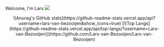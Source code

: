 Welcome, I'm Lars
<a href="https://www.linkedin.com/in/lars-van-bezooijen-996040252/">
  <img src="https://img.shields.io/badge/LinkedIn-blue?logo=linkedin&logoColor=white&style=for-the-badge">
</a>
<div align="center">
  ![Anurag's GitHub stats](https://github-readme-stats.vercel.app/api?username=lars-van-bezooijen&show_icons=true)
  [![Top Langs](https://github-readme-stats.vercel.app/api/top-langs/?username=Lars-van-Bezooijen)](https://github.com/Lars-van-Bezooijen/Lars-van-Bezooijen)
</div>


